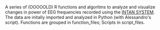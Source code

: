 A series of (OOOOOLD) R functions and algoritms to analyze and visualize changes in power of EEG frequencies recorded using the [INTAN SYSTEM](http://intantech.com/RHD2000_evaluation_system.html). The data are initally imported and analyzed in Python (with Alessandro's script).
Functions are grouped in function_files;
Scripts in script_files.
